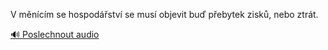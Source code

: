 
V měnícím se hospodářství se musí objevit buď přebytek zisků, nebo ztrát.

[🔊 Poslechnout audio](/data/7-paragraphs/audio/chapter_50/para_002-V-mncm-se-hospodstv-se-mus-objevit-bu-peb.mp3)
